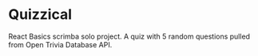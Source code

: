 # Quizzical
React Basics scrimba solo project. A quiz with 5 random questions pulled from Open Trivia Database API.
